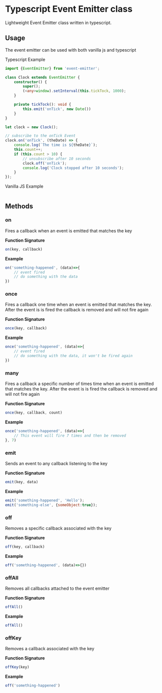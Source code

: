 # Typescript Event Emitter class
Lightweight Event Emitter class written in typescript.

## Usage
The event emitter can be used with both vanilla js and typescript

Typescript Example

```typescript
import {EventEmitter} from 'event-emitter';

class Clock extends EventEmitter {
    constructor() {
        super();
        (<any>window).setInterval(this.tickTock, 1000);
    }

    private tickTock(): void {
        this.emit('onTick', new Date())
    }
}

let clock = new Clock();

// subscribe to the onTick Event
clock.on('onTick', (theDate) => {
    console.log(`The time is ${theDate}`);
    this.count++;
    if (this.count > 10) {
        // unsubscribe after 10 seconds
        clock.off('onTick');
        console.log('Clock stopped after 10 seconds');
    }
});

```


Vanilla JS Example
```typescript

```

## Methods

### on
Fires a callback when an event is emitted that matches the key

**Function Signature**
```javascript
on(key, callback)
````

**Example**
```javascript
on('something-happened', (data)=>{
    // event fired 
    // do something with the data
})
````
### once
Fires a callback one time when an event is emitted that matches the key. After the event is is fired the callback is removed and will not fire again

**Function Signature**
```javascript
once(key, callback)
````

**Example**
```javascript
once('something-happened', (data)=>{
    // event fired 
    // do something with the data, it won't be fired again
})
````

### many
Fires a callback a specific number of times time when an event is emitted that matches the key. After the event is is fired  the callback is removed and will not fire again

**Function Signature**
```javascript
once(key, callback, count)
````

**Example**
```javascript
once('something-happened', (data)=>{
    // This event will fire 7 times and then be removed
}, 7)
````

### emit
Sends an event to any callback listening to the key 

**Function Signature**
```javascript
emit(key, data)
````

**Example**
```javascript
emit('something-happened', 'Hello');
emit('something-else', {someObject:true});
````

### off
Removes a specific callback associated with the key 

**Function Signature**
```javascript
off(key, callback)
````

**Example**
```javascript
off('something-happened', (data)=>{})
````

### offAll
Removes all callbacks attached to the event emitter

**Function Signature**
```javascript
offAll()
````

**Example**
```javascript
offAll()
````

### offKey

Removes a callback associated with the key 

**Function Signature**
```javascript
offKey(key)
````

**Example**
```javascript
off('something-happened')
````
